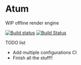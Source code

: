 # Atum

 WIP offline render engine

[![Build status](https://ci.appveyor.com/api/projects/status/p6q92c10x7f7lyh7/branch/master?svg=true&passingText=Windows%20-%20OK&failingText=Windows%20-%20FAIL&pendingText=Windows%20-%20Pending)](https://ci.appveyor.com/project/fjavifabre/atum) [![Build Status](https://travis-ci.com/fjavifabre/atum.svg?branch=master)](https://travis-ci.com/fjavifabre/atum)

TODO list

* Add multiple configurations CI
* Finish all the stuff!!
